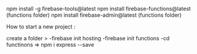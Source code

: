 npm install -g firebase-tools@latest
npm install firebase-functions@latest (functions folder)
npm install firebase-admin@latest (functions folder)

How to start a new project :

create a folder >
  -firebase init hosting
  -firebase init functions
  -cd functinons => npm i express --save
